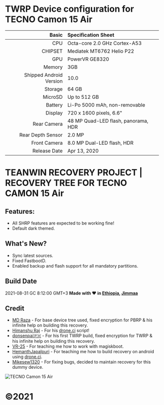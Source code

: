 TWRP Device configuration for TECNO Camon 15 Air
============================================================
Basic   | Specification Sheet
-------:|:-------------------------
CPU     | Octa-core 2.0 GHz Cortex-A53
CHIPSET | Mediatek MT6762 Helio P22
GPU     | PowerVR GE8320
Memory  | 3GB
Shipped Android Version | 10.0
Storage | 64 GB
MicroSD | Up to 512 GB
Battery | Li-Po 5000 mAh, non-removable
Display | 720 x 1600 pixels, 6.6"
Rear Camera  | 48 MP Quad-LED flash, panorama, HDR
Rear Depth Sensor  | 2.0 MP
Front Camera | 8.0 MP Dual-LED flash, HDR
Release Date | Apr 13, 2020

# TEANWIN RECOVERY PROJECT | RECOVERY TREE FOR TECNO CAMON 15 Air

## Features:

- All SHRP features are expected to be working fine!
- Default dark themed.

## What's New?

- Sync latest sources.
- Fixed FastbootD.
- Enabled backup and flash support for all mandatory partitions. 

## Build Date 

2021-08-31 GC 8:12:00 GMT+3 <b>Made with ❤️ in [Ethiopia](https://en.m.wikipedia.org/wiki/Ethiopia), [Jimmaa](https://en.m.wikipedia.org/wiki/Jimma)</b>

## Credit

- [MD Raza](https://github.com/RazaDroid) - For base device tree used, fixed encryption for PBRP & his infinite help on building this recovery.<br/>
- [Himanshu Raj](https://github.com/hraj9258) - For his [drone.ci](https://cloud.drone.io) script!<br/>
- [donsenpai🇵🇭](https://github.com/mastersenpai05) - For his first TWRP build, fixed encryption for TWRP & his infinite help on building this recovery.<br/>
- [VR-25](https://github.com/VR-25) - For teaching me how to work with magiskboot.<br/>
- [HemanthJapalpuri](https://t.me/HemanthJapalpuri) - For teaching me how to build recovery on android using [drone.ci](https://cloud.drone.io).<br/>
- [Mikesew1320](https://github.com/Mikesew1320) - For fixing bugs, decided to maintain recovery for this dummy device.<br/>

![TECNO Camon 15 Air](https://fdn2.gsmarena.com/vv/pics/tecno/tecno-camon15-air-2.jpg "TECNO Camon 15 Air")

# ©2021
